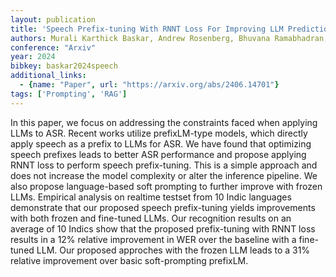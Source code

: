 ```yaml
---
layout: publication
title: 'Speech Prefix-tuning With RNNT Loss For Improving LLM Predictions'
authors: Murali Karthick Baskar, Andrew Rosenberg, Bhuvana Ramabhadran, Neeraj Gaur, Zhong Meng
conference: "Arxiv"
year: 2024
bibkey: baskar2024speech
additional_links:
  - {name: "Paper", url: "https://arxiv.org/abs/2406.14701"}
tags: ['Prompting', 'RAG']
---
```

In this paper, we focus on addressing the constraints faced when applying
LLMs to ASR. Recent works utilize prefixLM-type models, which directly apply
speech as a prefix to LLMs for ASR. We have found that optimizing speech
prefixes leads to better ASR performance and propose applying RNNT loss to
perform speech prefix-tuning. This is a simple approach and does not increase
the model complexity or alter the inference pipeline. We also propose
language-based soft prompting to further improve with frozen LLMs. Empirical
analysis on realtime testset from 10 Indic languages demonstrate that our
proposed speech prefix-tuning yields improvements with both frozen and
fine-tuned LLMs. Our recognition results on an average of 10 Indics show that
the proposed prefix-tuning with RNNT loss results in a 12% relative
improvement in WER over the baseline with a fine-tuned LLM. Our proposed
approches with the frozen LLM leads to a 31% relative improvement over basic
soft-prompting prefixLM.
